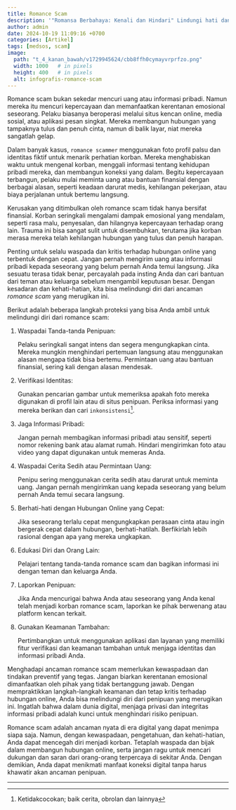 ```yaml
---
title: Romance Scam
description: '"Romansa Berbahaya: Kenali dan Hindari" Lindungi hati dan dompetmu dari tipu daya digital'
author: admin
date: 2024-10-19 11:09:16 +0700
categories: [Artikel]
tags: [medsos, scam]
image:
  path: "t_4_kanan_bawah/v1729945624/cbb8ffh0cymayvrprfzo.png"
  width: 1000   # in pixels
  height: 400   # in pixels
  alt: infografis-romance-scam
---
```


Romance scam bukan sekedar mencuri uang atau informasi pribadi. Namun mereka itu mencuri kepercayaan dan memanfaatkan kerentanan emosional seseorang. Pelaku biasanya beroperasi melalui situs kencan online, media sosial, atau aplikasi pesan singkat. Mereka membangun hubungan yang tampaknya tulus dan penuh cinta, namun di balik layar, niat mereka sangatlah gelap.

Dalam banyak kasus, `romance scammer` menggunakan foto profil palsu dan identitas fiktif untuk menarik perhatian korban. Mereka menghabiskan waktu untuk mengenal korban, menggali informasi tentang kehidupan pribadi mereka, dan membangun koneksi yang dalam. Begitu kepercayaan terbangun, pelaku mulai meminta uang atau bantuan finansial dengan berbagai alasan, seperti keadaan darurat medis, kehilangan pekerjaan, atau biaya perjalanan untuk bertemu langsung.

Kerusakan yang ditimbulkan oleh romance scam tidak hanya bersifat finansial. Korban seringkali mengalami dampak emosional yang mendalam, seperti rasa malu, penyesalan, dan hilangnya kepercayaan terhadap orang lain. Trauma ini bisa sangat sulit untuk disembuhkan, terutama jika korban merasa mereka telah kehilangan hubungan yang tulus dan penuh harapan.

Penting untuk selalu waspada dan kritis terhadap hubungan online yang terbentuk dengan cepat. Jangan pernah mengirim uang atau informasi pribadi kepada seseorang yang belum pernah Anda temui langsung. Jika sesuatu terasa tidak benar, percayalah pada insting Anda dan cari bantuan dari teman atau keluarga sebelum mengambil keputusan besar. Dengan kesadaran dan kehati-hatian, kita bisa melindungi diri dari ancaman *romance scam* yang merugikan ini.

Berikut adalah beberapa langkah proteksi yang bisa Anda ambil untuk melindungi diri dari romance scam:

1. Waspadai Tanda-tanda Penipuan:
   
   Pelaku seringkali sangat intens dan segera mengungkapkan cinta. Mereka mungkin menghindari pertemuan langsung atau menggunakan alasan mengapa tidak bisa bertemu. Permintaan uang atau bantuan finansial, sering kali dengan alasan mendesak.

2. Verifikasi Identitas:

   Gunakan pencarian gambar untuk memeriksa apakah foto mereka digunakan di profil lain atau di situs penipuan. Periksa informasi yang mereka berikan dan cari `inkonsistensi`[^1].

3. Jaga Informasi Pribadi:

   Jangan pernah membagikan informasi pribadi atau sensitif, seperti nomor rekening bank atau alamat rumah. Hindari mengirimkan foto atau video yang dapat digunakan untuk memeras Anda.

4. Waspadai Cerita Sedih atau Permintaan Uang:

   Penipu sering menggunakan cerita sedih atau darurat untuk meminta uang. Jangan pernah mengirimkan uang kepada seseorang yang belum pernah Anda temui secara langsung.

5. Berhati-hati dengan Hubungan Online yang Cepat:

   Jika seseorang terlalu cepat mengungkapkan perasaan cinta atau ingin bergerak cepat dalam hubungan, berhati-hatilah. Berfikirlah lebih rasional dengan apa yang mereka ungkapkan.

6. Edukasi Diri dan Orang Lain:

   Pelajari tentang tanda-tanda romance scam dan bagikan informasi ini dengan teman dan keluarga Anda.

7. Laporkan Penipuan:

   Jika Anda mencurigai bahwa Anda atau seseorang yang Anda kenal telah menjadi korban romance scam, laporkan ke pihak berwenang atau platform kencan terkait.

8. Gunakan Keamanan Tambahan:

   Pertimbangkan untuk menggunakan aplikasi dan layanan yang memiliki fitur verifikasi dan keamanan tambahan untuk menjaga identitas dan informasi pribadi Anda.

Menghadapi ancaman romance scam memerlukan kewaspadaan dan tindakan preventif yang tegas. Jangan biarkan kerentanan emosional dimanfaatkan oleh pihak yang tidak bertanggung jawab. Dengan mempraktikkan langkah-langkah keamanan dan tetap kritis terhadap hubungan online, Anda bisa melindungi diri dari penipuan yang merugikan ini. Ingatlah bahwa dalam dunia digital, menjaga privasi dan integritas informasi pribadi adalah kunci untuk menghindari risiko penipuan.

Romance scam adalah ancaman nyata di era digital yang dapat menimpa siapa saja. Namun, dengan kewaspadaan, pengetahuan, dan kehati-hatian, Anda dapat mencegah diri menjadi korban. Tetaplah waspada dan bijak dalam membangun hubungan online, serta jangan ragu untuk mencari dukungan dan saran dari orang-orang terpercaya di sekitar Anda. Dengan demikian, Anda dapat menikmati manfaat koneksi digital tanpa harus khawatir akan ancaman penipuan.

---
[^1]: Ketidakcocokan; baik cerita, obrolan dan lainnya